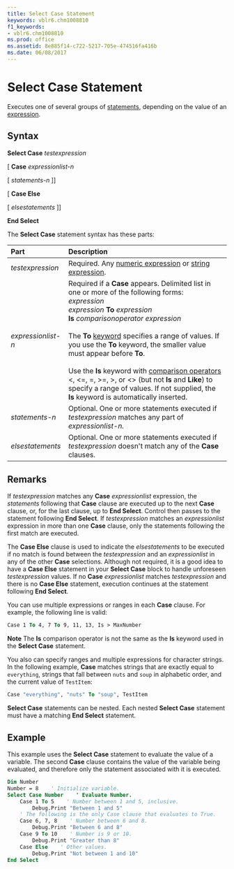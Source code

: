 ```yaml
---
title: Select Case Statement
keywords: vblr6.chm1008810
f1_keywords:
- vblr6.chm1008810
ms.prod: office
ms.assetid: 8e885f14-c722-5217-705e-474516fa416b
ms.date: 06/08/2017
---
```



# Select Case Statement

Executes one of several groups of [statements](vbe-glossary.md), depending on the value of an [expression](vbe-glossary.md).


## Syntax

**Select Case** _testexpression_

 [ **Case** _expressionlist-n_

 [ _statements-n_ ]]

 [ **Case Else**

 [ _elsestatements_ ]]

**End Select**

The  **Select Case** statement syntax has these parts:

|**Part**|**Description**|
|:-----|:-----|
| _testexpression_|Required. Any [numeric expression](vbe-glossary.md) or [string expression](vbe-glossary.md).|
| _expressionlist-n_|Required if a  **Case** appears. Delimited list in one or more of the following forms: <br />_expression_ <br />_expression_ **To** _expression_ <br />**Is** _comparisonoperator_ _expression_ <br /><br />The **To** [keyword](vbe-glossary.md) specifies a range of values. If you use the **To** keyword, the smaller value must appear before **To**. <br /><br />Use the **Is** keyword with [comparison operators](vbe-glossary.md) <, <=, =, >=, >, or <> (but not **Is** and **Like**) to specify a range of values. If not supplied, the **Is** keyword is automatically inserted.|
| _statements-n_|Optional. One or more statements executed if  _testexpression_ matches any part of _expressionlist-n._|
| _elsestatements_|Optional. One or more statements executed if  _testexpression_ doesn't match any of the **Case** clauses.|


## Remarks

If  _testexpression_ matches any **Case** _expressionlist_ expression, the _statements_ following that **Case** clause are executed up to the next **Case** clause, or, for the last clause, up to **End Select**. Control then passes to the statement following **End Select**. If _testexpression_ matches an _expressionlist_ expression in more than one **Case** clause, only the statements following the first match are executed.

The  **Case Else** clause is used to indicate the _elsestatements_ to be executed if no match is found between the _testexpression_ and an _expressionlist_ in any of the other **Case** selections. Although not required, it is a good idea to have a **Case Else** statement in your **Select Case** block to handle unforeseen _testexpression_ values. If no **Case** _expressionlist_ matches _testexpression_ and there is no **Case Else** statement, execution continues at the statement following **End Select**.

You can use multiple expressions or ranges in each  **Case** clause. For example, the following line is valid:

```vb
Case 1 To 4, 7 To 9, 11, 13, Is > MaxNumber 
```

**Note**  The  **Is** comparison operator is not the same as the **Is** keyword used in the **Select Case** statement.

You also can specify ranges and multiple expressions for character strings. In the following example,  **Case** matches strings that are exactly equal to `everything`, strings that fall between `nuts` and `soup` in alphabetic order, and the current value of `TestItem`:

```vb
Case "everything", "nuts" To "soup", TestItem 
```

**Select Case** statements can be nested. Each nested **Select Case** statement must have a matching **End Select** statement.


## Example

This example uses the  **Select Case** statement to evaluate the value of a variable. The second **Case** clause contains the value of the variable being evaluated, and therefore only the statement associated with it is executed.

```vb
Dim Number 
Number = 8    ' Initialize variable. 
Select Case Number    ' Evaluate Number. 
    Case 1 To 5    ' Number between 1 and 5, inclusive. 
        Debug.Print "Between 1 and 5" 
    ' The following is the only Case clause that evaluates to True. 
    Case 6, 7, 8    ' Number between 6 and 8. 
        Debug.Print "Between 6 and 8" 
    Case 9 To 10    ' Number is 9 or 10. 
        Debug.Print "Greater than 8" 
    Case Else    ' Other values. 
        Debug.Print "Not between 1 and 10" 
End Select
```


